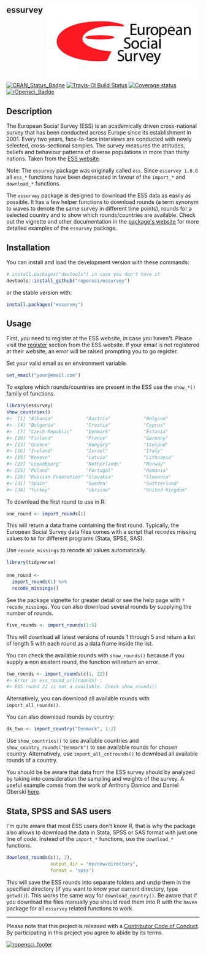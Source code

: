 
essurvey <img src="man/figures/ess_logo.png" align="right" />
-------------------------------------------------------------

[![CRAN\_Status\_Badge](http://www.r-pkg.org/badges/version/essurvey)](https://cran.r-project.org/package=essurvey) [![Travis-CI Build Status](https://travis-ci.org/ropensci/essurvey.svg?branch=master)](https://travis-ci.org/ropensci/essurvey) [![Coverage status](https://codecov.io/gh/ropensci/essurvey/branch/master/graph/badge.svg)](https://codecov.io/github/ropensci/essurvey?branch=master) [![rOpensci\_Badge](https://badges.ropensci.org/201_status.svg)](https://github.com/ropensci/onboarding/issues/201)

Description
-----------

The European Social Survey (ESS) is an academically driven cross-national survey that has been conducted across Europe since its establishment in 2001. Every two years, face-to-face interviews are conducted with newly selected, cross-sectional samples. The survey measures the attitudes, beliefs and behaviour patterns of diverse populations in more than thirty nations. Taken from the [ESS website](http://www.europeansocialsurvey.org/about/).

Note: The `essurvey` package was originally called `ess`. Since `essurvey 1.0.0` all `ess_*` functions have been deprecated in favour of the `import_*` and `download_*` functions.

The `essurvey` package is designed to download the ESS data as easily as possible. It has a few helper functions to download rounds (a term synonym to waves to denote the same survey in different time points), rounds for a selected country and to show which rounds/countries are available. Check out the vignette and other documentation in the [package's website](https://ropensci.github.io/essurvey/) for more detailed examples of the `essurvey` package.

Installation
------------

You can install and load the development version with these commands:

``` r
# install.packages("devtools") in case you don't have it
devtools::install_github("ropensci/essurvey")
```

or the stable version with:

``` r
install.packages("essurvey")
```

Usage
-----

First, you need to register at the ESS website, in case you haven't. Please visit the [register](http://www.europeansocialsurvey.org/user/new) section from the ESS website. If your email is not registered at their website, an error will be raised prompting you to go register.

Set your valid email as en environment variable.

``` r
set_email("your@email.com")
```

To explore which rounds/countries are present in the ESS use the `show_*()` family of functions.

``` r
library(essurvey)
show_countries()
#>  [1] "Albania"            "Austria"            "Belgium"           
#>  [4] "Bulgaria"           "Croatia"            "Cyprus"            
#>  [7] "Czech Republic"     "Denmark"            "Estonia"           
#> [10] "Finland"            "France"             "Germany"           
#> [13] "Greece"             "Hungary"            "Iceland"           
#> [16] "Ireland"            "Israel"             "Italy"             
#> [19] "Kosovo"             "Latvia"             "Lithuania"         
#> [22] "Luxembourg"         "Netherlands"        "Norway"            
#> [25] "Poland"             "Portugal"           "Romania"           
#> [28] "Russian Federation" "Slovakia"           "Slovenia"          
#> [31] "Spain"              "Sweden"             "Switzerland"       
#> [34] "Turkey"             "Ukraine"            "United Kingdom"
```

To download the first round to use in R:

``` r
one_round <- import_rounds(1)
```

This will return a data frame containing the first round. Typically, the European Social Survey data files comes with a script that recodes missing values to `NA` for different programs (Stata, SPSS, SAS).

Use `recode_missings` to recode all values automatically.

``` r
library(tidyverse)

one_round <-
  import_rounds(1) %>%
  recode_missings()
```

See the package vignette for greater detail or see the help page with `?recode_missings`. You can also download several rounds by supplying the number of rounds.

``` r
five_rounds <- import_rounds(1:5)
```

This will download all latest versions of rounds 1 through 5 and return a list of length 5 with each round as a data frame inside the list.

You can check the available rounds with `show_rounds()` because if you supply a non existent round, the function will return an error.

``` r
two_rounds <- import_rounds(c(1, 22))
#> Error in ess_round_url(rounds) : 
#> ESS round 22 is not a available. Check show_rounds() 
```

Alternatively, you can download all available rounds with `import_all_rounds()`.

You can also download rounds by country:

``` r
dk_two <- import_country("Denmark", 1:2)
```

Use `show_countries()` to see available countries and `show_country_rounds("Denmark")` to see available rounds for chosen country. Alternatively, use `import_all_cntrounds()` to download all available rounds of a country.

You should be be aware that data from the ESS survey should by analyzed by taking into consideration the sampling and weights of the survey. A useful example comes from the work of Anthony Damico and Daniel Oberski [here](http://asdfree.com/european-social-survey-ess.html).

Stata, SPSS and SAS users
-------------------------

I'm quite aware that most ESS users don't know R, that is why the package also allows to download the data in Stata, SPSS or SAS format with just one line of code. Instead of the `import_*` functions, use the `download_*` functions.

``` r
download_rounds(c(1, 2),
                output_dir = "my/new/directory",
                format = 'spss')
```

This will save the ESS rounds into separate folders and unzip them in the specified directory (if you want to know your current directory, type `getwd()`). This works the same way for `download_country()`. Be aware that if you download the files manually you should read them into R with the `haven` package for all `essurvey` related functions to work.

------------------------------------------------------------------------

Please note that this project is released with a [Contributor Code of Conduct](CONDUCT.md). By participating in this project you agree to abide by its terms.

[![ropensci\_footer](https://ropensci.org/public_images/ropensci_footer.png)](https://ropensci.org)
